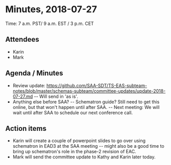 # Minutes, 2018-07-27
Time: 7 a.m. PST/ 9 a.m. EST / 3 p.m. CET

## Attendees
- Karin
- Mark

## Agenda / Minutes
- Review update: https://github.com/SAA-SDT/TS-EAS-subteam-notes/blob/master/schemas-subteam/committee-updates/update-2018-07-27.md
-- Will send in 'as is'.
- Anything else before SAA?
-- Schematron guide?  Still need to get this online, but that won't happen until after SAA.
-- Next meeting: We will wait until after SAA to schedule our next conference call.

## Action items
- Karin will create a couple of powerpoint slides to go over using schematron in EAD3 at the SAA meeting
-- might also be a good time to bring up schematron's role in the phase-2 revision of EAC.
- Mark will send the committee update to Kathy and Karin later today.
